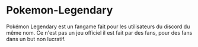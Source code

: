 # Pokemon-Legendary
Pokémon Legendary est un fangame fait pour les utilisateurs du discord du même nom. Ce n'est pas un jeu officiel il est fait par des fans, pour des fans dans un but non lucratif.
